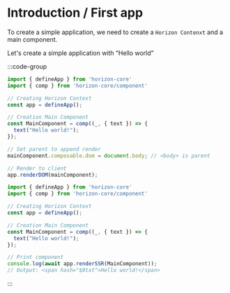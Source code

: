 # Introduction / First app

To create a simple application, we need to create a `Horizon Contenxt` and a main component.

Let's create a simple application with “Hello world”

:::code-group

```ts [CSR (Client render)]
import { defineApp } from 'horizon-core'
import { comp } from 'horizon-core/component'

// Creating Horizon Context
const app = defineApp();

// Creation Main Component
const MainComponent = comp((_, { text }) => {
  text("Hello world!");
});

// Set parent to append render
mainComponent.composable.dom = document.body; // <body> is parent

// Render to client
app.renderDOM(mainComponent);
```

```ts [SSR (Server render)]
import { defineApp } from 'horizon-core'
import { comp } from 'horizon-core/component'

// Creating Horizon Context
const app = defineApp();

// Creation Main Component
const MainComponent = comp((_, { text }) => {
  text("Hello world!");
});

// Print component
console.log(await app.renderSSR(MainComponent));
// Output: <span hash="$0txt">Hello world!</span>
```

:::